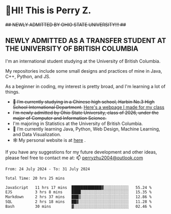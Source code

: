 # 🌄HI! This is Perry Z. <br> #
<s>## NEWLY ADMITTED BY OHIO STATE UNIVERSITY!!! ##</s>
## NEWLY ADMITTED AS A TRANSFER STUDENT AT THE UNIVERSITY OF BRITISH COLUMBIA ##
I'm an international student studying at the University of British Columbia. <br>

My repositories include some small designs and practices of mine in Java, C++, Python, and JS. <br>

As a beginner in coding, my interest is pretty broad, and I'm learning a lot of things. <br>
- <s>🔭 I’m currently studying in a Chinese high school, Harbin No.3 High School International Department.</s> [Here's a webpage I made for my class](https://perry2004.github.io/weirdos/)
- <s> I'm newly admitted by Ohio State University, class of 2026, under the major of Computer and Information Science. </s>
- I'm majoring in Statistics at the University of British Columbia. 
- 🌱 I’m currently learning Java, Python, Web Design, Machine Learning, and Data Visualization. 
- 🕸️ My personal website is at <a href="https://zhu-yp.cn">here</a> .  

If you have any suggestions for my future development and other ideas, please feel free to contact me at: 📫 [perryzhu2004@outlook.com](mailto:perryzhu2004@outlook.com)

<!--START_SECTION:waka-->

```txt
From: 24 July 2024 - To: 31 July 2024

Total Time: 20 hrs 25 mins

JavaScript   11 hrs 17 mins  █████████████▓░░░░░░░░░░░   55.24 %
EJS          3 hrs 8 mins    ████░░░░░░░░░░░░░░░░░░░░░   15.35 %
Markdown     2 hrs 37 mins   ███▒░░░░░░░░░░░░░░░░░░░░░   12.86 %
SQL          2 hrs 18 mins   ██▓░░░░░░░░░░░░░░░░░░░░░░   11.28 %
Bash         30 mins         ▓░░░░░░░░░░░░░░░░░░░░░░░░   02.46 %
```

<!--END_SECTION:waka-->
